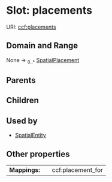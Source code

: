 
# Slot: placements




URI: [ccf:placements](http://purl.org/ccf/placements)


## Domain and Range

None &#8594;  <sub>0..\*</sub> [SpatialPlacement](SpatialPlacement.md)

## Parents


## Children


## Used by

 * [SpatialEntity](SpatialEntity.md)

## Other properties

|  |  |  |
| --- | --- | --- |
| **Mappings:** | | ccf:placement_for |

